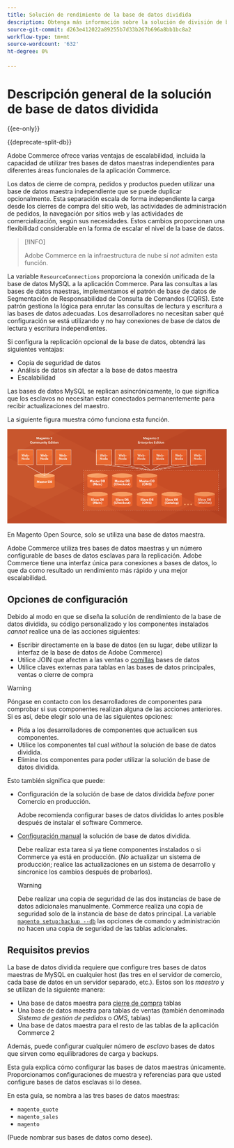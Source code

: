 ```yaml
---
title: Solución de rendimiento de la base de datos dividida
description: Obtenga más información sobre la solución de división de bases de datos para Adobe Commerce y Magento Open Source.
source-git-commit: d263e412022a89255b7d33b267b696a8bb1bc8a2
workflow-type: tm+mt
source-wordcount: '632'
ht-degree: 0%

---
```



# Descripción general de la solución de base de datos dividida

{{ee-only}}

{{deprecate-split-db}}

Adobe Commerce ofrece varias ventajas de escalabilidad, incluida la capacidad de utilizar tres bases de datos maestras independientes para diferentes áreas funcionales de la aplicación Commerce.

Los datos de cierre de compra, pedidos y productos pueden utilizar una base de datos maestra independiente que se puede duplicar opcionalmente. Esta separación escala de forma independiente la carga desde los cierres de compra del sitio web, las actividades de administración de pedidos, la navegación por sitios web y las actividades de comercialización, según sus necesidades. Estos cambios proporcionan una flexibilidad considerable en la forma de escalar el nivel de la base de datos.

>[!INFO]
>
>Adobe Commerce en la infraestructura de nube sí _not_ admiten esta función.

La variable `ResourceConnections` proporciona la conexión unificada de la base de datos MySQL a la aplicación Commerce. Para las consultas a las bases de datos maestras, implementamos el patrón de base de datos de Segmentación de Responsabilidad de Consulta de Comandos (CQRS). Este patrón gestiona la lógica para enrutar las consultas de lectura y escritura a las bases de datos adecuadas. Los desarrolladores no necesitan saber qué configuración se está utilizando y no hay conexiones de base de datos de lectura y escritura independientes.

Si configura la replicación opcional de la base de datos, obtendrá las siguientes ventajas:

- Copia de seguridad de datos
- Análisis de datos sin afectar a la base de datos maestra
- Escalabilidad

Las bases de datos MySQL se replican asincrónicamente, lo que significa que los esclavos no necesitan estar conectados permanentemente para recibir actualizaciones del maestro.

La siguiente figura muestra cómo funciona esta función.

![Adobe Commerce utiliza diferentes bases de datos para almacenar tablas](../../assets/configuration/split-db-diagram-ee.png)

En Magento Open Source, solo se utiliza una base de datos maestra.

Adobe Commerce utiliza tres bases de datos maestras y un número configurable de bases de datos esclavas para la replicación. Adobe Commerce tiene una interfaz única para conexiones a bases de datos, lo que da como resultado un rendimiento más rápido y una mejor escalabilidad.

## Opciones de configuración

Debido al modo en que se diseña la solución de rendimiento de la base de datos dividida, su código personalizado y los componentes instalados _cannot_ realice una de las acciones siguientes:

- Escribir directamente en la base de datos (en su lugar, debe utilizar la interfaz de la base de datos de Adobe Commerce)
- Utilice JOIN que afecten a las ventas o [comillas](https://glossary.magento.com/quote) bases de datos
- Utilice claves externas para tablas en las bases de datos principales, ventas o cierre de compra

>[!WARNING]
>
>Póngase en contacto con los desarrolladores de componentes para comprobar si sus componentes realizan alguna de las acciones anteriores. Si es así, debe elegir solo una de las siguientes opciones:
>
>- Pida a los desarrolladores de componentes que actualicen sus componentes.
>- Utilice los componentes tal cual _without_ la solución de base de datos dividida.
>- Elimine los componentes para poder utilizar la solución de base de datos dividida.


Esto también significa que puede:

- Configuración de la solución de base de datos dividida _before_ poner Comercio en producción.

   Adobe recomienda configurar bases de datos divididas lo antes posible después de instalar el software Commerce.

- [Configuración manual](multi-master-manual.md) la solución de base de datos dividida.

   Debe realizar esta tarea si ya tiene componentes instalados o si Commerce ya está en producción. (_No_ actualizar un sistema de producción; realice las actualizaciones en un sistema de desarrollo y sincronice los cambios después de probarlos).

   >[!WARNING]
   >
   >Debe realizar una copia de seguridad de las dos instancias de base de datos adicionales manualmente. Commerce realiza una copia de seguridad solo de la instancia de base de datos principal. La variable [`magento setup:backup --db`](../../installation/tutorials/backup.md) las opciones de comando y administración no hacen una copia de seguridad de las tablas adicionales.

## Requisitos previos

La base de datos dividida requiere que configure tres bases de datos maestras de MySQL en cualquier host (las tres en el servidor de comercio, cada base de datos en un servidor separado, etc.). Estos son los _maestro_ y se utilizan de la siguiente manera:

- Una base de datos maestra para [cierre de compra](https://glossary.magento.com/checkout) tablas
- Una base de datos maestra para tablas de ventas (también denominada _Sistema de gestión de pedidos_ o _OMS_, tablas)
- Una base de datos maestra para el resto de las tablas de la aplicación Commerce 2

Además, puede configurar cualquier número de _esclavo_ bases de datos que sirven como equilibradores de carga y backups.

Esta guía explica cómo configurar las bases de datos maestras únicamente. Proporcionamos configuraciones de muestra y referencias para que usted configure bases de datos esclavas si lo desea.

En esta guía, se nombra a las tres bases de datos maestras:

- `magento_quote`
- `magento_sales`
- `magento`

(Puede nombrar sus bases de datos como desee).
